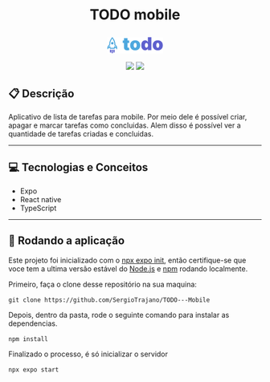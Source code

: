 # <p align = "center"> TODO mobile </p>

<p align="center">
   <img src="https://github.com/SergioTrajano/TODO---Mobile/blob/main/assets/Logo.png?raw=true"/>
</p>

<p align = "center">
   <img src="https://img.shields.io/badge/author-SergioTrajano-4dae71?style=flat-square" />
   <img src="https://img.shields.io/github/languages/count/SergioTrajano/TODO---Mobile?color=4dae71&style=flat-square" />
</p>


##  :clipboard: Descrição

Aplicativo de lista de tarefas para mobile. Por meio dele é possível criar, apagar e marcar tarefas como concluidas. Alem disso é possível ver a quantidade de tarefas criadas e concluidas.

***

## :computer:	 Tecnologias e Conceitos

- Expo
- React native
- TypeScript

***


## 🏁 Rodando a aplicação

Este projeto foi inicializado com o [npx expo init](https://docs.expo.dev/get-started/create-a-new-app/), então certifique-se que voce tem a ultima versão estável do [Node.js](https://nodejs.org/en/download/) e [npm](https://www.npmjs.com/) rodando localmente.

Primeiro, faça o clone desse repositório na sua maquina:

```
git clone https://github.com/SergioTrajano/TODO---Mobile
```

Depois, dentro da pasta, rode o seguinte comando para instalar as dependencias.

```
npm install
```

Finalizado o processo, é só inicializar o servidor
```
npx expo start
```
